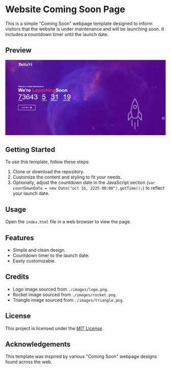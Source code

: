 # Website Coming Soon Page

This is a simple "Coming Soon" webpage template designed to inform visitors that the website is under maintenance and will be launching soon. It includes a countdown timer until the launch date.

## Preview

![Website Coming Soon Page Preview](preview.png)

## Getting Started

To use this template, follow these steps:

1. Clone or download the repository.
2. Customize the content and styling to fit your needs.
3. Optionally, adjust the countdown date in the JavaScript section (`var countDownDate = new Date("oct 16, 2225 00:00").getTime();`) to reflect your launch date.

## Usage

Open the `index.html` file in a web browser to view the page.

## Features

- Simple and clean design.
- Countdown timer to the launch date.
- Easily customizable.

## Credits

- Logo image sourced from `./images/logo.png`.
- Rocket image sourced from `./images/rocket.png`.
- Triangle image sourced from `./images/triangle.png`.

## License

This project is licensed under the [MIT License](LICENSE).

## Acknowledgements

This template was inspired by various "Coming Soon" webpage designs found across the web.
